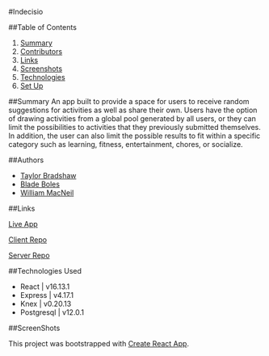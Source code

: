  #Indecisio
 
 ##Table of Contents
  1. [Summary](#Summary)
  2. [Contributors](#Contributors)
  3. [Links](#Links)
  4. [Screenshots](#screenshots)
  5. [Technologies](##technologies-used)
  6. [Set Up](#Set-up)  
   
 ##Summary
 An app built to provide a space for users to receive random  suggestions for activities as well as share their own.
 Users have the option of drawing activities from a global pool generated by all users, 
 or they can limit the possibilities to activities that they previously submitted themselves. In addition, the user can also limit the possible
 results to fit within a specific category such as learning, fitness, entertainment, chores, or socialize.
 
##Authors

   - [Taylor Bradshaw](https://github.com/stronghearth)
   - [Blade Boles](https://github.com/BladeBoles)
   - [William MacNeil ](https://github.com/bilbertius) 
    
##Links    
   
   [Live App](https://indecisio.now.sh/) 
   
   [Client Repo](https://github.com/thinkful-ei-jaguar/indecisio-client)
   
   [Server Repo](https://github.com/thinkful-ei-jaguar/indecisio-server)
   
##Technologies Used 
 - React | v16.13.1
 - Express | v4.17.1
 - Knex  | v0.20.13
 - Postgresql | v12.0.1
 
 ##ScreenShots


This project was bootstrapped with [Create React App](https://github.com/facebook/create-react-app).
